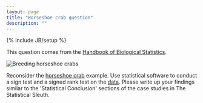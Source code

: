 ```yaml
---
layout: page
title: "Horseshoe crab question"
description: ""
---
```

{% include JB/setup %}

This question comes from the [Handbook of Biological Statistics](http://www.biostathandbook.com/).

![Breeding horseshoe crabs](http://www.ecodelaware.com/images/uploadedImages/destinationImage_357_Horseshoe-Crabs---DSCN0212.jpg)

Reconsider the [horseshoe crab](./) example. Use statistical software to conduct a sign test and a signed rank test on the [data](horseshoe_crab.csv). Please write up your findings similar to the 'Statistical Conclusion' sections of the case studies in The Statistical Sleuth.
